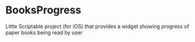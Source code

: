 # BooksProgress
Little Scriptable project (for iOS) that provides a widget showing progress of paper books being read by user
